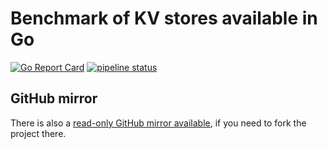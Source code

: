 # Benchmark of KV stores available in Go

[![Go Report Card](https://goreportcard.com/badge/gitlab.com/go-benchmark-kvstore/go-benchmark-kvstore)](https://goreportcard.com/report/gitlab.com/go-benchmark-kvstore/go-benchmark-kvstore)
[![pipeline status](https://gitlab.com/go-benchmark-kvstore/go-benchmark-kvstore/badges/main/pipeline.svg?ignore_skipped=true)](https://gitlab.com/go-benchmark-kvstore/go-benchmark-kvstore/-/pipelines)

## GitHub mirror

There is also a [read-only GitHub mirror available](https://github.com/go-benchmark-kvstore/go-benchmark-kvstore),
if you need to fork the project there.
